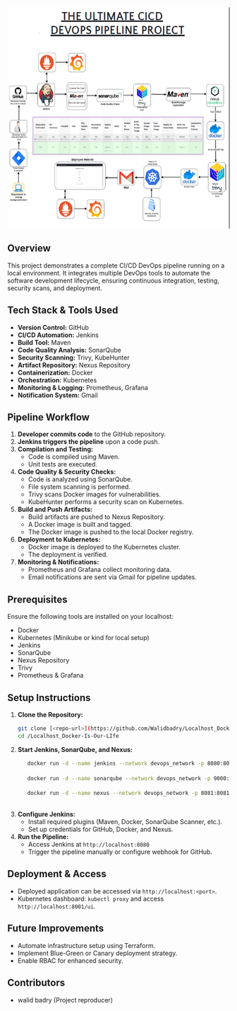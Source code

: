 <img src="https://github.com/Walidbadry/Localhost_Docker-Is-Our-LIfe/blob/main/Capture.PNG" alt="Pipeline Diagram" width="1000" height = "500">

## Overview
This project demonstrates a complete CI/CD DevOps pipeline running on a local environment. It integrates multiple DevOps tools to automate the software development lifecycle, ensuring continuous integration, testing, security scans, and deployment.

## Tech Stack & Tools Used
- **Version Control:** GitHub
- **CI/CD Automation:** Jenkins
- **Build Tool:** Maven
- **Code Quality Analysis:** SonarQube
- **Security Scanning:** Trivy, KubeHunter
- **Artifact Repository:** Nexus Repository
- **Containerization:** Docker
- **Orchestration:** Kubernetes
- **Monitoring & Logging:** Prometheus, Grafana
- **Notification System:** Gmail

## Pipeline Workflow
1. **Developer commits code** to the GitHub repository.
2. **Jenkins triggers the pipeline** upon a code push.
3. **Compilation and Testing:**
   - Code is compiled using Maven.
   - Unit tests are executed.
4. **Code Quality & Security Checks:**
   - Code is analyzed using SonarQube.
   - File system scanning is performed.
   - Trivy scans Docker images for vulnerabilities.
   - KubeHunter performs a security scan on Kubernetes.
5. **Build and Push Artifacts:**
   - Build artifacts are pushed to Nexus Repository.
   - A Docker image is built and tagged.
   - The Docker image is pushed to the local Docker registry.
6. **Deployment to Kubernetes:**
   - Docker image is deployed to the Kubernetes cluster.
   - The deployment is verified.
7. **Monitoring & Notifications:**
   - Prometheus and Grafana collect monitoring data.
   - Email notifications are sent via Gmail for pipeline updates.
   
## Prerequisites
Ensure the following tools are installed on your localhost:
- Docker
- Kubernetes (Minikube or kind for local setup)
- Jenkins
- SonarQube
- Nexus Repository
- Trivy
- Prometheus & Grafana

## Setup Instructions
1. **Clone the Repository:**
   ```sh
   git clone [<repo-url>](https://github.com/Walidbadry/Localhost_Docker-Is-Our-LIfe.git)
   cd /Localhost_Docker-Is-Our-LIfe
   ```
2. **Start Jenkins, SonarQube, and Nexus:**
   ```sh
      docker run -d --name jenkins --network devops_network -p 8080:8080 -v jenkins_data:/var/jenkins_home jenkins/jenkins:lts
      
      docker run -d --name sonarqube --network devops_network -p 9000:9000 -v sonarqube_data:/opt/sonarqube sonarqube:lts
      
      docker run -d --name nexus --network devops_network -p 8081:8081 -v nexus_data:/nexus-data sonatype/nexus3
      
   ```
3. **Configure Jenkins:**
   - Install required plugins (Maven, Docker, SonarQube Scanner, etc.).
   - Set up credentials for GitHub, Docker, and Nexus.
4. **Run the Pipeline:**
   - Access Jenkins at `http://localhost:8080`
   - Trigger the pipeline manually or configure webhook for GitHub.

## Deployment & Access
- Deployed application can be accessed via `http://localhost:<port>`.
- Kubernetes dashboard: `kubectl proxy` and access `http://localhost:8001/ui`.

## Future Improvements
- Automate infrastructure setup using Terraform.
- Implement Blue-Green or Canary deployment strategy.
- Enable RBAC for enhanced security.

## Contributors
- walid badry  (Project reproducer)


